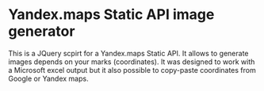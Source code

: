 # Yandex.maps Static API image generator
This is a JQuery scpirt for a Yandex.maps Static API. It allows to generate images depends on your marks (coordinates).
It was designed to work with a Microsoft excel output but it also possible to copy-paste coordinates from Google or Yandex maps.
